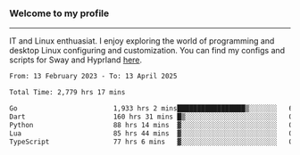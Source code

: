 ### Welcome to my profile

---

IT and Linux enthuasiat. I enjoy exploring the world of programming and desktop Linux configuring and customization. You can find my configs and scripts for Sway and Hyprland [here](https://github.com/uroborosq/mess-of-linux-configurations).

<!-- <div display="block">
 	<img align="left" width="48%" alt="isocalendar" src=".github/metrics/isocalendar_metrics.svg" />
	<img align="center" width="48%" alt="contributions" src=".github/metrics/contributions_metrics.svg" />
	<img align="center" alt="languages" src=".github/metrics/languages_metrics.svg" />
</div> -->

<!-- ![](https://komarev.com/ghpvc/?username=uroborosq&color=success&style=flat-square) -->
<!-- [](https://img.shields.io/github/last-commit/uroborosq/uroborosq?label=Profile%20updated&style=flat-square) -->

<!--START_SECTION:waka-->

```txt
From: 13 February 2023 - To: 13 April 2025

Total Time: 2,779 hrs 17 mins

Go                        1,933 hrs 2 mins█████████████████▒░░░░░░░   68.93 %
Dart                      160 hrs 31 mins █▒░░░░░░░░░░░░░░░░░░░░░░░   05.72 %
Python                    88 hrs 14 mins  ▓░░░░░░░░░░░░░░░░░░░░░░░░   03.15 %
Lua                       85 hrs 44 mins  ▓░░░░░░░░░░░░░░░░░░░░░░░░   03.06 %
TypeScript                77 hrs 6 mins   ▓░░░░░░░░░░░░░░░░░░░░░░░░   02.75 %
```

<!--END_SECTION:waka-->
